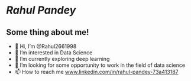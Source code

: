 # ***Rahul Pandey***
## Some thing about me!
- 👋 Hi, I’m @Rahul2661998
- 👀 I’m interested in Data Science
- 🌱 I’m currently exploring deep learning
- 💞️ I’m looking for some opportunity to work in the field of data science
- 📫 How to reach me www.linkedin.com/in/rahul-pandey-73a413187

<!---
Rahul2661998/Rahul2661998 is a ✨ special ✨ repository because its `README.md` (this file) appears on your GitHub profile.
You can click the Preview link to take a look at your changes.
--->
